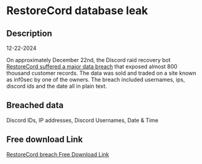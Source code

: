 # RestoreCord database leak

## Description

12-22-2024

On approximately December 22nd, the Discord raid recovery bot <a href="https://archive.is/DhUUT" target="_blank" rel="noopener">RestoreCord suffered a major data breach</a> that exposed almost 800 thousand customer records. The data was sold and traded on a site known as inf0sec by one of the owners. The breach included usernames, ips, discord ids and the date all in plain text.

## Breached data

Discord IDs, IP addresses, Discord Usernames, Date & Time

## Free download Link

[RestoreCord breach Free Download Link](https://files.vc/d/dl?hash=)
